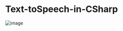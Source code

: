# Text-toSpeech-in-CSharp
![image](https://user-images.githubusercontent.com/100541934/223007717-0fafef55-6dcd-4085-beb3-5ea8e8ddd4bd.png)

